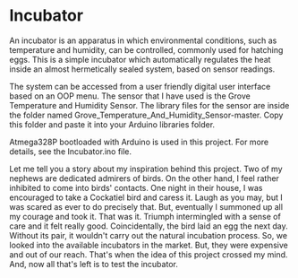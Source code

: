 # Incubator

An incubator is an apparatus in which environmental conditions, such as temperature and humidity, can be controlled, commonly used
for hatching eggs. This is a simple incubator which automatically regulates the heat inside an almost hermetically sealed system, 
based on sensor readings.

The system can be accessed from a user friendly digital user interface based on an OOP menu. The sensor 
that I have used is the Grove Temperature and Humidity Sensor. The library files for the sensor are inside the folder named 
Grove_Temperature_And_Humidity_Sensor-master. Copy this folder and paste it into your Arduino libraries folder.

Atmega328P bootloaded with Arduino is used in this project. For more details, see the Incubator.ino file.

Let me tell you a story about my inspiration behind this project. Two of my nephews are dedicated admirers of birds. On the other hand,
I feel rather inhibited to come into birds' contacts. One night in their house, I was encouraged to take a Cockatiel bird and caress it.
Laugh as you may, but I was scared as ever to do precisely that. But, eventually I summoned up all my courage and took it. That was it.
Triumph intermingled with a sense of care and it felt really good. Coincidentally, the bird laid an egg the next day. Without its pair,
it wouldn't carry out the natural incubation process. So, we looked into the available incubators in the market. But, they were expensive
and out of our reach. That's when the idea of this project crossed my mind. And, now all that's left is to test the incubator.
